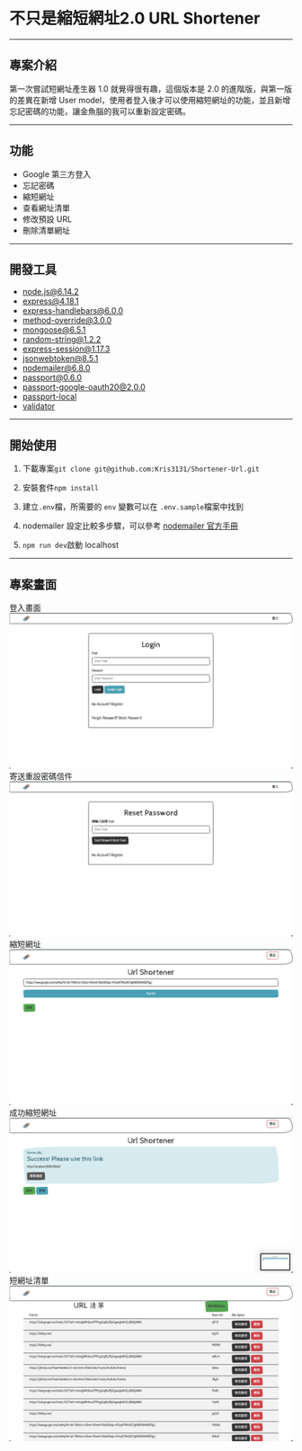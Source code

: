 # 不只是縮短網址2.0 URL Shortener

---

## 專案介紹

第一次嘗試短網址產生器 1.0 就覺得很有趣，這個版本是 2.0 的進階版，與第一版的差異在新增 User model，使用者登入後才可以使用縮短網址的功能，並且新增忘記密碼的功能，讓金魚腦的我可以重新設定密碼。

---

## 功能

- Google 第三方登入
- 忘記密碼
- 縮短網址
- 查看網址清單
- 修改預設 URL 
- 刪除清單網址

---

## 開發工具

- [node.js@6.14.2](https://nodejs.org/zh-tw/download/)
- [express@4.18.1](https://www.npmjs.com/package/express)
- [express-handlebars@6.0.0](https://www.npmjs.com/package/express-handlebars)
- [method-override@3.0.0](https://www.npmjs.com/package/method-override)
- [mongoose@6.5.1](https://www.npmjs.com/package/mongoose)
- [random-string@1.2.2](https://www.npmjs.com/package/random-string)
- [express-session@1.17.3](https://www.npmjs.com/package/express-session)
- [jsonwebtoken@8.5.1](https://www.npmjs.com/package/jsonwebtoken)
- [nodemailer@6.8.0](https://www.npmjs.com/package/nodemailer)
- [passport@0.6.0](https://www.npmjs.com/package/passport)
- [passport-google-oauth20@2.0.0](https://www.npmjs.com/package/passport-google-oauth20)
- [passport-local](https://www.npmjs.com/package/passport-local)
- [validator](https://www.npmjs.com/package/validator)
---

## 開始使用

1. 下載專案`git clone git@github.com:Kris3131/Shortener-Url.git`

2. 安裝套件`npm install`

3. 建立`.env`檔，所需要的 `env` 變數可以在 `.env.sample`檔案中找到

4. nodemailer 設定比較多步驟，可以參考 [nodemailer 官方手冊](https://nodemailer.com/usage/using-gmail/)

5. `npm run dev`啟動 localhost

---

## 專案畫面

登入畫面
![alt text](/publics/images/login.png)
寄送重設密碼信件
![alt text](/publics/images/reset-password.png)
縮短網址
![alt text](/publics/images/shorten-url.png)
成功縮短網址
![alt text](/publics/images/shorten-url-success.png)
短網址清單
![alt text](/publics/images/shorten-url-list.png)
